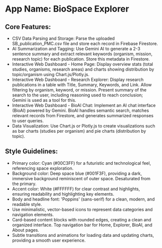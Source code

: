 # **App Name**: BioSpace Explorer

## Core Features:

- CSV Data Parsing and Storage: Parse the uploaded SB_publication_PMC.csv file and store each record in Firebase Firestore.
- AI Summarization and Tagging: Use Gemini AI to generate a 2-3 sentence summary and extract relevant keywords (organism, mission, research topic) for each publication. Store this metadata in Firestore.
- Interactive Web Dashboard - Home Page: Display overview stats (total studies, organisms, research areas) and charts showing distribution by topic/organism using Chart.js/Plotly.js.
- Interactive Web Dashboard - Research Explorer: Display research publications in a table with Title, Summary, Keywords, and Link. Allow filtering by organism, keyword, or mission. Present summary of the search to the user, including reasoning used to reach conclusion; Gemini is used as a tool for this.
- Interactive Web Dashboard - BioAI Chat: Implement an AI chat interface (BioAI) powered by Gemini. BioAI handles semantic search, matches relevant records from Firestore, and generates summarized responses to user queries.
- Data Visualization: Use Chart.js or Plotly.js to create visualizations such as bar charts (studies per organism) and pie charts (distribution by topic).

## Style Guidelines:

- Primary color: Cyan (#00C3FF) for a futuristic and technological feel, referencing space exploration.
- Background color: Deep space blue (#001F3F), providing a dark, immersive background reminiscent of outer space. Desaturated from the primary.
- Accent color: White (#FFFFFF) for clear contrast and highlights, ensuring readability and highlighting key elements.
- Body and headline font: 'Poppins' (sans-serif) for a clean, modern, and readable style.
- Use minimalistic, vector-based icons to represent data categories and navigation elements.
- Card-based content blocks with rounded edges, creating a clean and organized interface. Top navigation bar for Home, Explorer, BioAI, and About pages.
- Subtle transitions and animations for loading data and updating charts, providing a smooth user experience.